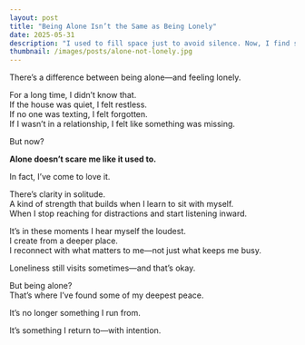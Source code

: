 ```yaml
---
layout: post
title: "Being Alone Isn’t the Same as Being Lonely"
date: 2025-05-31
description: "I used to fill space just to avoid silence. Now, I find something sacred in it."
thumbnail: /images/posts/alone-not-lonely.jpg
---
```


There’s a difference between being alone—and feeling lonely.

For a long time, I didn’t know that.  
If the house was quiet, I felt restless.  
If no one was texting, I felt forgotten.  
If I wasn’t in a relationship, I felt like something was missing.

But now?

**Alone doesn’t scare me like it used to.**

In fact, I’ve come to love it.

There’s clarity in solitude.  
A kind of strength that builds when I learn to sit with myself.  
When I stop reaching for distractions and start listening inward.

It’s in these moments I hear myself the loudest.  
I create from a deeper place.  
I reconnect with what matters to me—not just what keeps me busy.

Loneliness still visits sometimes—and that’s okay.

But being alone?  
That’s where I’ve found some of my deepest peace.

It’s no longer something I run from.

It’s something I return to—with intention.
